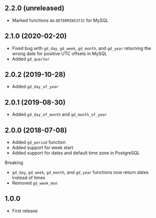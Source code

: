 ## 2.2.0 (unreleased)

- Marked functions as `DETERMINISTIC` for MySQL

## 2.1.0 (2020-02-20)

- Fixed bug with `gd_day`, `gd_week`, `gd_month`, and `gd_year` returning the wrong date for positive UTC offsets in MySQL
- Added `gd_quarter`

## 2.0.2 (2019-10-28)

- Added `gd_day_of_year`

## 2.0.1 (2019-08-30)

- Added `gd_day_of_month` and `gd_month_of_year`

## 2.0.0 (2018-07-08)

- Added `gd_period` function
- Added support for week start
- Added support for dates and default time zone in PostgreSQL

Breaking

- `gd_day`, `gd_week`, `gd_month`, and `gd_year` functions now return dates instead of times
- Removed `gd_week_mon`

## 1.0.0

- First release
